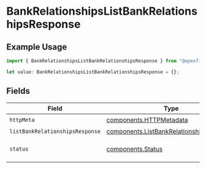 # BankRelationshipsListBankRelationshipsResponse

## Example Usage

```typescript
import { BankRelationshipsListBankRelationshipsResponse } from "@apexfintechsolutions/ascend-sdk/models/operations";

let value: BankRelationshipsListBankRelationshipsResponse = {};
```

## Fields

| Field                                                                                                | Type                                                                                                 | Required                                                                                             | Description                                                                                          |
| ---------------------------------------------------------------------------------------------------- | ---------------------------------------------------------------------------------------------------- | ---------------------------------------------------------------------------------------------------- | ---------------------------------------------------------------------------------------------------- |
| `httpMeta`                                                                                           | [components.HTTPMetadata](../../models/components/httpmetadata.md)                                   | :heavy_check_mark:                                                                                   | N/A                                                                                                  |
| `listBankRelationshipsResponse`                                                                      | [components.ListBankRelationshipsResponse](../../models/components/listbankrelationshipsresponse.md) | :heavy_minus_sign:                                                                                   | OK                                                                                                   |
| `status`                                                                                             | [components.Status](../../models/components/status.md)                                               | :heavy_minus_sign:                                                                                   | INVALID_ARGUMENT: The request has an invalid argument.                                               |